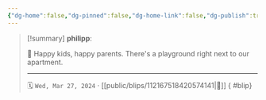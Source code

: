 ```yaml
---
{"dg-home":false,"dg-pinned":false,"dg-home-link":false,"dg-publish":true,"type":"blip","disabled rules":["yaml-title","yaml-title-alias","file-name-heading"],"title":"philipp on mastodon @ 2024-03-27","created-date":"2024-03-27T11:55:03","id":112167518420574140,"updated-date":"2025-05-02T08:50:43","dg-path":"blips/112167518420574141.md","permalink":"/blips/112167518420574141/","dgPassFrontmatter":true,"created":"2024-03-27T11:55:03","updated":"2025-05-02T08:50:43"}
---
```


> [!summary] **philipp**:
>
> 🛝 Happy kids, happy parents. There's a playground right next to our apartment.
> - - -
>
> 🗓️ `Wed, Mar 27, 2024` · [[public/blips/112167518420574141\|🔗]]
{ #blip}

